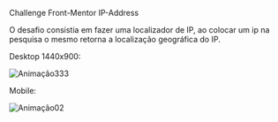 

Challenge Front-Mentor IP-Address

O desafio consistia em fazer uma localizador de IP, ao colocar um ip na pesquisa o mesmo retorna a localização geográfica do IP.

Desktop 1440x900:

![Animação333](https://user-images.githubusercontent.com/86811450/152601410-e2a79086-965b-49a5-aae5-f24db6770ef7.gif)

Mobile:

![Animação02](https://user-images.githubusercontent.com/86811450/152601453-4b353b95-b497-4c38-8b51-95255bbaa1e9.gif)
